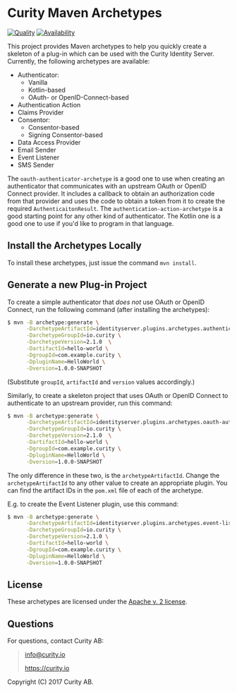 # Curity Maven Archetypes

[![Quality](https://curity.io/assets/images/badges/authenticator-maven-archetype-quality.svg)](https://curity.io/resources/code-examples/status/)
[![Availability](https://curity.io/assets/images/badges/authenticator-maven-archetype-availability.svg)](https://curity.io/resources/code-examples/status/)

This project provides Maven archetypes to help you quickly create a skeleton of a plug-in which can be used with the Curity
Identity Server. Currently, the following archetypes are available:

* Authenticator:
    * Vanilla
    * Kotlin-based
    * OAuth- or OpenID-Connect-based
* Authentication Action
* Claims Provider
* Consentor:
    * Consentor-based
    * Signing Consentor-based
* Data Access Provider
* Email Sender
* Event Listener
* SMS Sender

The `oauth-authenticator-archetype` is a good one to use when creating an authenticator that communicates with an upstream
OAuth or OpenID Connect provider. It includes a callback to obtain an authorization code from that provider and uses the
code to obtain a token from it to create the required `AuthenticaitonResult`. The `authentication-action-archetype` is a
good starting point for any other kind of authenticator. The Kotlin one is a good one to use if you'd like to program in
that language.

## Install the Archetypes Locally

To install these archetypes, just issue the command `mvn install`.

## Generate a new Plug-in Project

To create a simple authenticator that *does not* use OAuth or OpenID Connect, run the following command (after installing the archetypes):

```bash
$ mvn -B archetype:generate \
      -DarchetypeArtifactId=identityserver.plugins.archetypes.authenticator \
      -DarchetypeGroupId=io.curity \
      -DarchetypeVersion=2.1.0  \
      -DartifactId=hello-world \
      -DgroupId=com.example.curity \
      -DpluginName=HelloWorld \
      -Dversion=1.0.0-SNAPSHOT
```

(Substitute `groupId`, `artifactId` and `version` values accordingly.)

Similarly, to create a skeleton project that uses OAuth or OpenID Connect to authenticate to an upstream provider, run this command:

```bash
$ mvn -B archetype:generate \
      -DarchetypeArtifactId=identityserver.plugins.archetypes.oauth-authenticator \
      -DarchetypeGroupId=io.curity \
      -DarchetypeVersion=2.1.0  \
      -DartifactId=hello-world \
      -DgroupId=com.example.curity \
      -DpluginName=HelloWorld \
      -Dversion=1.0.0-SNAPSHOT
```

The only difference in these two, is the `archetypeArtifactId`. Change the `archetypeArtifactId` to any other value to
create an appropriate plugin. You can find the artifact IDs in the `pom.xml` file of each of the archetype.

E.g. to create the Event Listener plugin, use this command:

```bash
$ mvn -B archetype:generate \
      -DarchetypeArtifactId=identityserver.plugins.archetypes.event-listener \
      -DarchetypeGroupId=io.curity \
      -DarchetypeVersion=2.1.0 \
      -DartifactId=hello-world \
      -DgroupId=com.example.curity \
      -DpluginName=HelloWorld \
      -Dversion=1.0.0-SNAPSHOT

```

## License

These archetypes are licensed under the [Apache v. 2 license](LICENSE).

## Questions

For questions, contact Curity AB:

> info@curity.io
>
> https://curity.io

Copyright (C) 2017 Curity AB.
